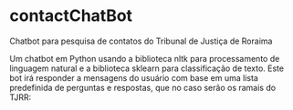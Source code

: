 # contactChatBot
Chatbot para pesquisa de contatos do Tribunal de Justiça de Roraima

Um chatbot em Python usando a biblioteca nltk para processamento de linguagem natural e a biblioteca sklearn para classificação de texto. Este bot irá responder a mensagens do usuário com base em uma lista predefinida de perguntas e respostas, que no caso serão os ramais do TJRR:

